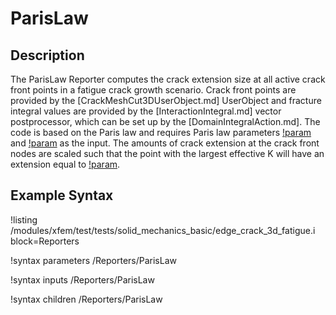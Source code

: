 # ParisLaw

## Description

The ParisLaw Reporter computes the crack extension size at all active crack front points in a fatigue crack growth scenario. Crack front points are provided by the [CrackMeshCut3DUserObject.md] UserObject and fracture integral values are provided by the [InteractionIntegral.md] vector postprocessor, which can be set up by the [DomainIntegralAction.md].  The code is based on the Paris law and requires Paris law parameters [!param](/Reporters/ParisLaw/paris_law_c) and [!param](/Reporters/ParisLaw/paris_law_m) as the input. The amounts of crack extension at the crack front nodes are scaled such that the point with the largest effective K will have an extension equal to [!param](/Reporters/ParisLaw/max_growth_increment).

## Example Syntax

!listing /modules/xfem/test/tests/solid_mechanics_basic/edge_crack_3d_fatigue.i block=Reporters

!syntax parameters /Reporters/ParisLaw

!syntax inputs /Reporters/ParisLaw

!syntax children /Reporters/ParisLaw
